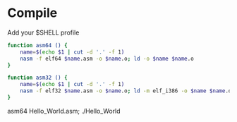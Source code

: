 # Compile

Add your $SHELL profile

```bash
function asm64 () {
    name=$(echo $1 | cut -d '.' -f 1)
    nasm -f elf64 $name.asm -o $name.o; ld -o $name $name.o
}

function asm32 () {
    name=$(echo $1 | cut -d '.' -f 1)
    nasm -f elf32 $name.asm -o $name.o; ld -m elf_i386 -o $name $name.o
}
```
asm64 Hello_World.asm; ./Hello_World
